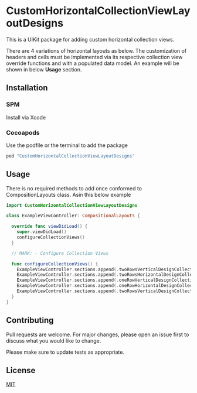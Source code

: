 # CustomHorizontalCollectionViewLayoutDesigns

This is a UIKit package for adding custom horizontal collection views.

There are 4 variations of horizontal layouts as below. The customization of headers and cells must be implemented via its respective collection view override functions and with a populated data model. An example will be shown in below **Usage** section. 

## Installation

### SPM
Install via Xcode

### Cocoapods
Use the podfile or the terminal to add the package

```bash
pod "CustomHorizontalCollectionViewLayoutDesigns"
```

## Usage

There is no required methods to add once conformed to CompositionLayouts class. Asin this below example 

```swift
import CustomHorizontalCollectionViewLayoutDesigns

class ExampleViewController: CompositionalLayouts {

  override func viewDidLoad() {
    super.viewDidLoad()
    configureCollectionViews()
  }

  // MARK: - Configure Collection Views

  func configureCollectionViews() {
    ExampleViewController.sections.append(.twoRowsVerticalDesignCollectionView(5))
    ExampleViewController.sections.append(.twoRowsHorizontalDesignCollectionView(10))
    ExampleViewController.sections.append(.oneRowVerticalDesignCollectionView(7))
    ExampleViewController.sections.append(.oneRowHorizontalDesignCollectionView(7))
    ExampleViewController.sections.append(.twoRowsVerticalDesignCollectionView(6))
  }
}
```

## Contributing

Pull requests are welcome. For major changes, please open an issue first
to discuss what you would like to change.

Please make sure to update tests as appropriate.

## License

[MIT](https://choosealicense.com/licenses/mit/)
 
